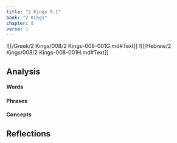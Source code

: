 ```yaml
---
title: "2 Kings 8:1"
book: "2 Kings"
chapter: 8
verse: 1
---
```

![[/Greek/2 Kings/008/2 Kings-008-001G.md#Text]]
![[/Hebrew/2 Kings/008/2 Kings-008-001H.md#Text]]

## Analysis

#### Words

#### Phrases

#### Concepts

## Reflections
